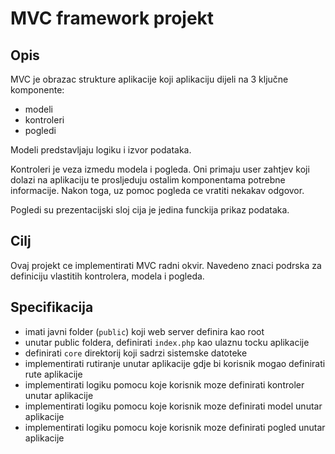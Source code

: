 # MVC framework projekt

## Opis

MVC je obrazac strukture aplikacije koji aplikaciju dijeli na 3 ključne komponente:

- modeli
- kontroleri
- pogledi

Modeli predstavljaju logiku i izvor podataka.

Kontroleri je veza izmedu modela i pogleda. Oni primaju user zahtjev koji dolazi na aplikaciju te prosljeduju ostalim komponentama potrebne informacije. Nakon toga, uz pomoc pogleda ce vratiti nekakav odgovor.

Pogledi su prezentacijski sloj cija je jedina funckija prikaz podataka.

## Cilj

Ovaj projekt ce implementirati MVC radni okvir. Navedeno znaci podrska za definiciju vlastitih kontrolera, modela i pogleda.

## Specifikacija

- imati javni folder (`public`) koji web server definira kao root
- unutar public foldera, definirati `index.php` kao ulaznu tocku aplikacije
- definirati `core` direktorij koji sadrzi sistemske datoteke
- implementirati rutiranje unutar aplikacije gdje bi korisnik mogao definirati rute aplikacije
- implementirati logiku pomocu koje korisnik moze definirati kontroler unutar aplikacije
- implementirati logiku pomocu koje korisnik moze definirati model unutar aplikacije
- implementirati logiku pomocu koje korisnik moze definirati pogled unutar aplikacije